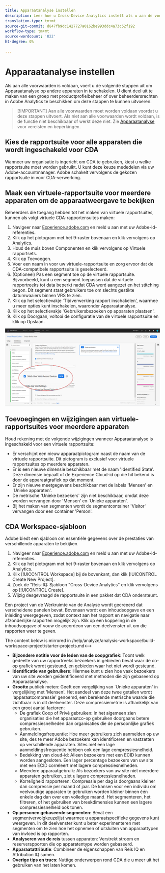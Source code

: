 ```yaml
---
title: Apparaatanalyse instellen
description: Leer hoe u Cross-Device Analytics instelt als u aan de voorwaarden voldoet.
translation-type: tm+mt
source-git-commit: d847fb9dc1427727a0162be993ddc4a73c52f192
workflow-type: tm+mt
source-wordcount: '822'
ht-degree: 0%

---
```



# Apparaatanalyse instellen

Als aan alle voorwaarden is voldaan, voert u de volgende stappen uit om Apparaatanalyse op andere apparaten in te schakelen. U dient deel uit te maken van een groep met productprofielbeheer of over beheerdersrechten in Adobe Analytics te beschikken om deze stappen te kunnen uitvoeren.

>[!IMPORTANT] Aan alle voorwaarden moet worden voldaan voordat u deze stappen uitvoert. Als niet aan alle voorwaarden wordt voldaan, is de functie niet beschikbaar of werkt deze niet. Zie [Apparaatanalyse](cda-home.md) voor vereisten en beperkingen.

## Kies de rapportsuite voor alle apparaten die wordt ingeschakeld voor CDA

Wanneer uw organisatie is ingericht om CDA te gebruiken, kiest u welke rapportsuite moet worden gebruikt. U kunt deze keuze mededelen via uw Adobe-accountmanager. Adobe schakelt vervolgens de gekozen rapportsuite in voor CDA-verwerking.

## Maak een virtuele-rapportsuite voor meerdere apparaten om de apparaatweergave te bekijken

Beheerders die toegang hebben tot het maken van virtuele rapportsuites, kunnen als volgt virtuele CDA-rapportensuites maken:

1. Navigeer naar [Experience.adobe.com](https://experiencecloud.adobe.com) en meld u aan met uw Adobe-id-referenties.
2. Klik op het pictogram met het 9-raster bovenaan en klik vervolgens op Analytics.
3. Houd de muis boven Componenten en klik vervolgens op Virtuele rapportsets.
4. Klik op Toevoegen.
5. Voer een naam in voor uw virtuele-rapportsuite en zorg ervoor dat de CDA-compatibele rapportsuite is geselecteerd.
6. (Optioneel) Pas een segment toe op de virtuele rapportsuite. Bijvoorbeeld, kunt u een segment toepassen dat de virtuele rapportreeks tot data beperkt nadat CDA werd aangezet en het stitching begon. Dit segment staat gebruikers toe om slechts gestikte datumwaaiers binnen VRS te zien.
7. Klik op het selectievakje &#39;Tijdverwerking rapport inschakelen&#39;, waarmee u meer opties kunt inschakelen, waaronder Apparaatanalyse.
8. Klik op het selectievakje &#39;Gebruikersbezoeken op apparaten plaatsen&#39;.
9. Klik op Doorgaan, voltooi de configuratie van de virtuele rapportsuite en klik op Opslaan.

![CDA-selectievakje](assets/cda-checkbox.png)

## Toevoegingen en wijzigingen aan virtuele-rapportsuites voor meerdere apparaten

Houd rekening met de volgende wijzigingen wanneer Apparaatanalyse is ingeschakeld voor een virtuele rapportsuite:

* Er verschijnt een nieuw apparaatpictogram naast de naam van de virtuele rapportsuite. Dit pictogram is exclusief voor virtuele rapportsuites op meerdere apparaten.
* Er is een nieuwe dimensie beschikbaar met de naam &#39;Identified State&#39;. Deze dimensie bepaalt of de Experience Cloud-id op die hit bekend is door de apparaatgrafiek op dat moment.
* Er zijn nieuwe meetgegevens beschikbaar met de labels &#39;Mensen&#39; en &#39;Unieke apparaten&#39;.
* De metrische &#39;Unieke bezoekers&#39; zijn niet beschikbaar, omdat deze worden vervangen door &#39;Mensen&#39; en &#39;Unieke apparaten&#39;.
* Bij het maken van segmenten wordt de segmentcontainer &#39;Visitor&#39; vervangen door een container &#39;Person&#39;.

## CDA Workspace-sjabloon

Adobe biedt een sjabloon om essentiële gegevens over de prestaties van verschillende apparaten te bekijken.

1. Navigeer naar [Experience.adobe.com](https://experiencecloud.adobe.com) en meld u aan met uw Adobe-id-referenties.
1. Klik op het pictogram met het 9-raster bovenaan en klik vervolgens op Analytics.
1. Klik [!UICONTROL Workspace] bij de bovenkant, dan klik [!UICONTROL Create New Project].
1. Zoek de &quot;Reis-IQ: Sjabloon &quot;Cross-Device Analytics&quot; en klik vervolgens op [!UICONTROL Create].
1. Wijzig desgevraagd de rapportsuite in een pakket dat CDA ondersteunt.

Een project van de Werkruimte van de Analyse wordt gecreeerd dat verscheidene panelen bevat. Bovenaan wordt een inhoudsopgave en een inleiding weergegeven, zodat context aan het rapport en navigatie naar afzonderlijke rapporten mogelijk zijn. Klik op een koppeling in de inhoudsopgave of vouw de accordeon van een deelvenster uit om die rapporten weer te geven.

<!-->The content below is mirrored in /help/analyze/analysis-workspace/build-workspace-project/starter-projects.md<-->

* **Bijzondere notitie voor de leden van de coopgrafiek**: Toont welk gedeelte van uw rapportreeks bezoekers in gebieden bevat waar de co-op grafiek wordt gesteund, en gebieden waar het niet wordt gesteund.
* **Identificatie van gebruikers**: Hiermee kunt u zien hoe vaak bezoekers van uw site worden geïdentificeerd met methoden die zijn gebaseerd op Apparaatanalyse.
* **Grootte** publiek meten: Geeft een vergelijking van &#39;Unieke apparaten&#39; in vergelijking met &#39;Mensen&#39;. Het aandeel van deze twee getallen wordt &#39;apparaatcompressie&#39; genoemd, een berekende metrische waarde die zichtbaar is in dit deelvenster. Deze compressiemetrie is afhankelijk van een groot aantal factoren:
   * De grafiek Coop of Privé gebruiken: In het algemeen zien organisaties die het apparaatco-op gebruiken doorgaans betere compressiesnelheden dan organisaties die de persoonlijke grafiek gebruiken.
   * Aanmeldingsfrequentie: Hoe meer gebruikers zich aanmelden op uw site, des te meer Adobe bezoekers kan identificeren en vastzetten op verschillende apparaten. Sites met een lage aanmeldingsfrequentie hebben ook een lage compressiesnelheid.
   * Bedekking van cloud-id: Alleen bezoekers met een ECID kunnen worden aangesloten. Een lager percentage bezoekers van uw site met een ECID correleert met lagere compressiesnelheden.
   * Meerdere apparaatgebruik: Als bezoekers van uw site niet meerdere apparaten gebruiken, ziet u lagere compressiesnelheden.
   * Korreligheid rapporteren: Compressie per dag is doorgaans kleiner dan compressie per maand of jaar. De kansen voor een individu om veelvoudige apparaten te gebruiken worden kleiner binnen één enkele dag dan over een volledige maand. Het segmenteren, het filtreren, of het gebruiken van breekdimensies kunnen een lagere compressiesnelheid ook tonen.
* **Op personen gebaseerde segmenten**: Bevat een segmentvervolgkeuzelijst waarmee u apparaatspecifieke gegevens kunt weergeven. In dit deelvenster kunt u beter experimenteren met segmenten om te zien hoe het opnemen of uitsluiten van apparaattypen van invloed is op rapporten.
* **Analyseren van de reis** tussen apparaten: Verstrekt stroom en reserverapporten die op apparatentype worden gebaseerd.
* **Apparaatattributie**: Combineer de eigenschappen van Reis IQ en Attribution IQ samen.
* **Overige tips en trucs**: Nuttige onderwerpen rond CDA die u meer uit het gebruiken van het laten komen.
